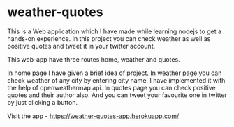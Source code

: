 # weather-quotes
This is a Web application which I have made while learning nodejs to get a hands-on experience. In this project you can check weather as well as positive quotes and tweet it in your twitter account.

This web-app have three routes home, weather and quotes.

In home page I have given a brief idea of project. In weather page you can check weather of any city by entering city name. I have implemented it with the help of openweathermap api. In quotes page you can check positive quotes and their author also. And you can tweet your favourite one in twitter by just clicking a button.


Visit the app - https://weather-quotes-app.herokuapp.com/
